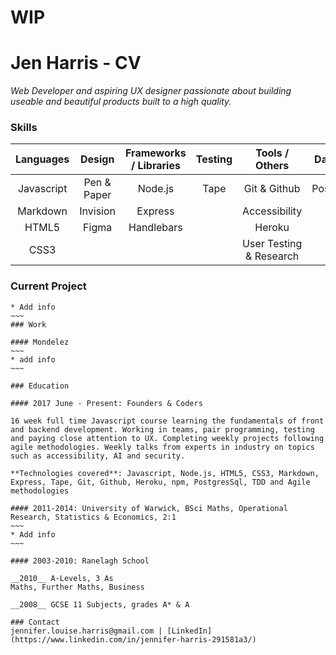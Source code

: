 # WIP 
# Jen Harris - CV

_*Web Developer and aspiring UX designer passionate about building useable and beautiful products built to a high quality.*_	

### Skills

|Languages   |Design   |Frameworks / Libraries | Testing   | Tools / Others | Databases      |
|:---------:|:---------:|:----------------------:|:---------:|:--------------:|:--------------:|
|Javascript |Pen & Paper | Node.js                 | Tape      | Git & Github            | PostgresSql          |
|Markdown   |Invision | Express                 |      | Accessibility          |       |
|HTML5      |Figma | Handlebars                 |   | Heroku         |                |
|CSS3       |       |                |           | User Testing & Research            |                |

### Current Project 
~~~~
* Add info 
~~~
### Work 

#### Mondelez
~~~
* add info
~~~

### Education

#### 2017 June - Present: Founders & Coders

16 week full time Javascript course learning the fundamentals of front and backend development. Working in teams, pair programming, testing and paying close attention to UX. Completing weekly projects following agile methodologies. Weekly talks from experts in industry on topics such as accessibility, AI and security.  

**Technologies covered**: Javascript, Node.js, HTML5, CSS3, Markdown, Express, Tape, Git, Github, Heroku, npm, PostgresSql, TDD and Agile methodologies

#### 2011-2014: University of Warwick, BSci Maths, Operational Research, Statistics & Economics, 2:1
~~~
* Add info
~~~

#### 2003-2010: Ranelagh School							    

__2010__ A-Levels, 3 As
Maths, Further Maths, Business

__2008__ GCSE 11 Subjects, grades A* & A

### Contact
jennifer.louise.harris@gmail.com | [LinkedIn](https://www.linkedin.com/in/jennifer-harris-291581a3/) 
